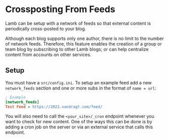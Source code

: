 # Crossposting From Feeds

Lamb can be setup with a network of feeds so that external content is periodically cross-posted to your blog.

Although each blog supports only one author, there is no limit to the number of network feeds. Therefore, this feature
enables the
creation of a group or team blog by subscribing to other Lamb blogs; or can help centralize content
from accounts on other services.

## Setup

You must have a `src/config.ini`. To setup an example feed add a new `network_feeds` section and one or more subs
in the format of `name = url`:

```ini
; Example 
[network_feeds]
Test Feed = https://2022.vandragt.com/feed/
```

You will also need to call the `<your_site>/_cron` endpoint whenever you want to check for new content. One of the ways
this can be done is by adding a cron job on the server or via an external service that calls this endpoint.
